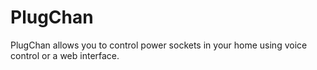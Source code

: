 # PlugChan

PlugChan allows you to control power sockets in your home using voice control or a web interface.

